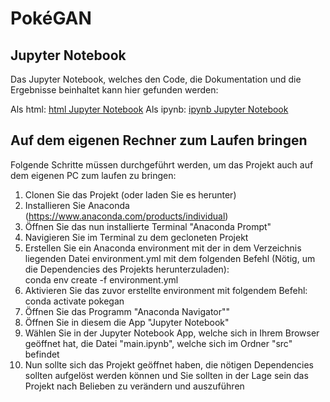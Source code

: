 # PokéGAN

## Jupyter Notebook

Das Jupyter Notebook, welches den Code, die Dokumentation und die Ergebnisse beinhaltet kann hier gefunden werden: <br>

Als html: [html Jupyter Notebook](./src/main.html)
Als ipynb: [ipynb Jupyter Notebook](./src/main.ipynb)

## Auf dem eigenen Rechner zum Laufen bringen

Folgende Schritte müssen durchgeführt werden, um das Projekt auch auf dem eigenen PC zum laufen zu bringen:

1. Clonen Sie das Projekt (oder laden Sie es herunter)
2. Installieren Sie Anaconda (https://www.anaconda.com/products/individual)
3. Öffnen Sie das nun installierte Terminal "Anaconda Prompt"
4. Navigieren Sie im Terminal zu dem gecloneten Projekt
5. Erstellen Sie ein Anaconda environment mit der in dem Verzeichnis liegenden Datei environment.yml mit dem folgenden Befehl (Nötig, um die Dependencies des Projekts herunterzuladen): <br>
conda env create -f environment.yml
6. Aktivieren Sie das zuvor erstellte environment mit folgendem Befehl: <br>
conda activate pokegan
7. Öffnen Sie das Programm "Anaconda Navigator""
8. Öffnen Sie in diesem die App "Jupyter Notebook"
9. Wählen Sie in der Jupyter Notebook App, welche sich in Ihrem Browser geöffnet hat, die Datei "main.ipynb", welche sich im Ordner "src" befindet
10. Nun sollte sich das Projekt geöffnet haben, die nötigen Dependencies sollten aufgelöst werden können und Sie sollten in der Lage sein das Projekt nach Belieben zu verändern und auszuführen
